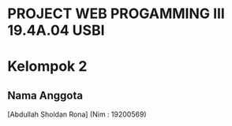 # PROJECT WEB PROGAMMING III 19.4A.04 USBI

# Kelompok 2

## Nama Anggota

[Abdullah Sholdan Rona] (Nim : 19200569)
